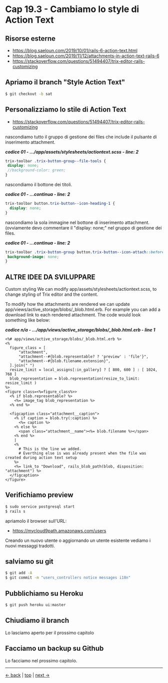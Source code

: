 # <a name="top"></a> Cap 19.3 - Cambiamo lo style di Action Text



## Risorse esterne

- https://blog.saeloun.com/2019/10/01/rails-6-action-text.html
- https://blog.saeloun.com/2019/11/12/attachments-in-action-text-rails-6
- https://stackoverflow.com/questions/51494407/trix-editor-rails-customizing



## Apriamo il branch "Style Action Text"

```bash
$ git checkout -b sat
```




## Personalizziamo lo stile di Action Text


- https://stackoverflow.com/questions/51494407/trix-editor-rails-customizing

nascondiamo tutto il gruppo di gestione dei files che include il pulsante di inserimento attachment.

***codice 01 - .../app/assets/stylesheets/actiontext.scss - line: 2***

```scss
trix-toolbar .trix-button-group--file-tools {
 display: none;
 //background-color: green;
}
```

nascondiamo il bottone dei titoli.

***codice 01 - ...continua - line: 2***

```scss
trix-toolbar button.trix-button--icon-heading-1 {
  display: none;
}
```

nascondiamo la sola immagine nel bottone di inserimento attachment. (ovviamente devo commentare il "display: none;" nel gruppo di gestione dei files.

***codice 01 - ...continua - line: 2***

```scss
trix-toolbar .trix-button-group button.trix-button--icon-attach::before {
 background-image: none;
}
```



## ALTRE IDEE DA SVILUPPARE


Custom styling
We can modify app/assets/stylesheets/actiontext.scss, to change styling of Trix editor and the content.

To modify how the attachments are rendered we can update app/views/active_storage/blobs/_blob.html.erb. For example you can add a download link to each rendered attachment. The code would look something like below:

***codice n/a - .../app/views/active_storage/blobs/_blob.html.erb - line 1***

```html+erb
<%# app/views/active_storage/blobs/_blob.html.erb %>
<%
  figure_class = [
      "attachment",
      "attachment--#{blob.representable? ? 'preview' : 'file'}",
      "attachment--#{blob.filename.extension}",
  ].join(" ")
  resize_limit = local_assigns[:in_gallery] ? [ 800, 600 ] : [ 1024, 768 ]
  blob_representation = blob.representation(resize_to_limit: resize_limit )
%>
<figure class=<%=figure_class%>>
  <% if blob.representable? %>
    <%= image_tag blob_representation %>
  <% end %>

  <figcaption class="attachment__caption">
    <% if caption = blob.try(:caption) %>
      <%= caption %>
    <% else %>
      <span class="attachment__name"><%= blob.filename %></span>
    <% end %>
    |
    <%
      # This is the line we added.
      # Everthing else is was already present when the file was created during action text setup
    %>
    <%= link_to "Download", rails_blob_path(blob, disposition: "attachment") %>
  </figcaption>
</figure>
```



## Verifichiamo preview

```bash
$ sudo service postgresql start
$ rails s
```

apriamolo il browser sull'URL:

* https://mycloud9path.amazonaws.com/users

Creando un nuovo utente o aggiornando un utente esistente vediamo i nuovi messaggi tradotti.



## salviamo su git

```bash
$ git add -A
$ git commit -m "users_controllers notice messages i18n"
```



## Pubblichiamo su Heroku

```bash
$ git push heroku ui:master
```



## Chiudiamo il branch

Lo lasciamo aperto per il prossimo capitolo



## Facciamo un backup su Github

Lo facciamo nel prossimo capitolo.



---

[<- back](https://github.com/flaviobordonidev/leanpubabrandnewcms/blob/master/01-base/09-manage_users/03-browser_tab_title_users-it.md)
 | [top](#top) |
[next ->](https://github.com/flaviobordonidev/leanpubabrandnewcms/blob/master/01-base/10-users_i18n/02-users_form_i18n-it.md)
